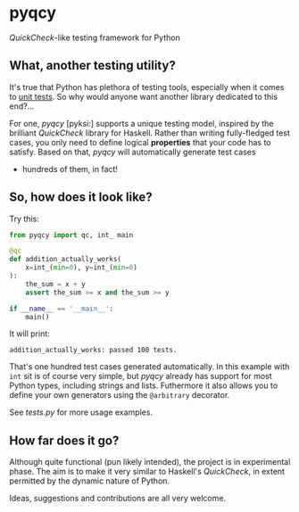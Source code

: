 # pyqcy

_QuickCheck_-like testing framework for Python

## What, another testing utility?

It's true that Python has plethora of testing tools, especially when it comes to
[unit tests](http://packages.python.org/testing/#unit-testing-tools). So why would
anyone want another library dedicated to this end?...

For one, _pyqcy_ \[pyksi:\] supports a unique testing model, inspired by the
brilliant _QuickCheck_ library for Haskell. Rather than writing fully-fledged
test cases, you only need to define logical **properties** that your code
has to satisfy. Based on that, _pyqcy_ will automatically generate test cases
- hundreds of them, in fact!

## So, how does it look like?

Try this:

```python
from pyqcy import qc, int_ main

@qc
def addition_actually_works(
	x=int_(min=0), y=int_(min=0)
):
	the_sum = x + y
	assert the_sum >= x and the_sum >= y

if __name__ == '__main__':
	main()
```
It will print:

    addition_actually_works: passed 100 tests.

That's one hundred test cases generated automatically. In this example
with <code>int</code> sit is of course very simple, but _pyqcy_ already
has support for most Python types, including strings and lists.
Futhermore it also allows you to define your own generators
using the <code>@arbitrary</code> decorator.

See _tests.py_ for more usage examples.

## How far does it go?

Although quite functional (pun likely intended), the project is in experimental phase.
The aim is to make it very similar to Haskell's _QuickCheck_, in extent
permitted by the dynamic nature of Python.

Ideas, suggestions and contributions are all very welcome.
